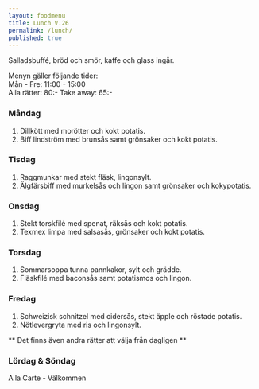 ```yaml
---
layout: foodmenu
title: Lunch V.26
permalink: /lunch/
published: true
---
```

Salladsbuffé, bröd och smör, kaffe och glass ingår.

Menyn gäller följande tider:  
Mån - Fre: 11:00 - 15:00  
Alla rätter: 80:- Take away: 65:- 

### Måndag

1. Dillkött med morötter och kokt potatis.
2. Biff lindström med brunsås samt grönsaker och kokt potatis.

### Tisdag

1. Raggmunkar med stekt fläsk, lingonsylt.
2. Älgfärsbiff med murkelsås och lingon samt grönsaker och kokypotatis.


### Onsdag

1. Stekt torskfilé med spenat, räksås och kokt potatis.
2. Texmex limpa med salsasås, grönsaker och kokt potatis.

### Torsdag
 
1. Sommarsoppa tunna pannkakor, sylt och grädde.
2. Fläskfilé med baconsås samt potatismos och lingon.
 
### Fredag
 
1. Schweizisk schnitzel med cidersås, stekt äpple och röstade potatis.
2. Nötlevergryta med ris och lingonsylt.

** Det finns även andra rätter att välja från dagligen **  

### Lördag & Söndag
A la Carte - Välkommen
